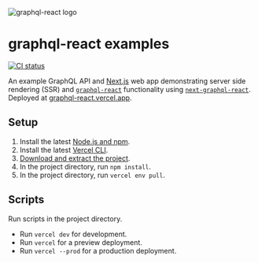 ![graphql-react logo](https://cdn.jsdelivr.net/gh/jaydenseric/graphql-react@0.1.0/graphql-react-logo.svg)

# graphql-react examples

[![CI status](https://github.com/jaydenseric/graphql-react-examples/workflows/CI/badge.svg)](https://github.com/jaydenseric/graphql-react-examples/actions)

An example GraphQL API and [Next.js](https://nextjs.org) web app demonstrating server side rendering (SSR) and [`graphql-react`](https://github.com/jaydenseric/graphql-react) functionality using [`next-graphql-react`](https://github.com/jaydenseric/next-graphql-react). Deployed at [graphql-react.vercel.app](https://graphql-react.vercel.app).

## Setup

1.  Install the latest [Node.js and npm](https://npmjs.com/get-npm).
2.  Install the latest [Vercel CLI](https://vercel.com/download).
3.  [Download and extract the project](https://github.com/jaydenseric/graphql-react-examples/archive/master.zip).
4.  In the project directory, run `npm install`.
5.  In the project directory, run `vercel env pull`.

## Scripts

Run scripts in the project directory.

- Run `vercel dev` for development.
- Run `vercel` for a preview deployment.
- Run `vercel --prod` for a production deployment.
